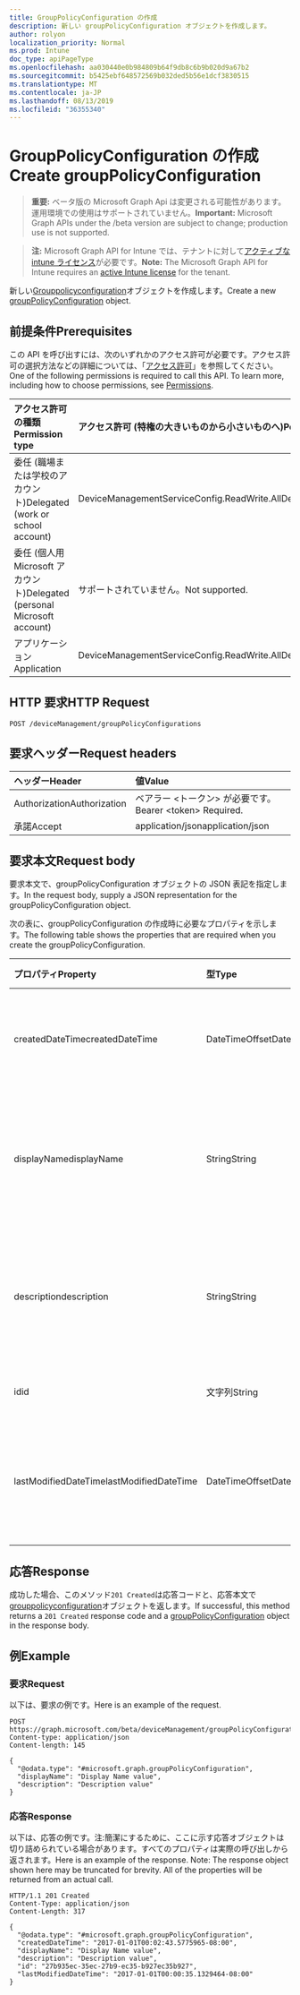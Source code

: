 ```yaml
---
title: GroupPolicyConfiguration の作成
description: 新しい groupPolicyConfiguration オブジェクトを作成します。
author: rolyon
localization_priority: Normal
ms.prod: Intune
doc_type: apiPageType
ms.openlocfilehash: aa030440e0b984809b64f9db8c6b9b020d9a67b2
ms.sourcegitcommit: b5425ebf648572569b032ded5b56e1dcf3830515
ms.translationtype: MT
ms.contentlocale: ja-JP
ms.lasthandoff: 08/13/2019
ms.locfileid: "36355340"
---
```

# <a name="create-grouppolicyconfiguration"></a><span data-ttu-id="6866e-103">GroupPolicyConfiguration の作成</span><span class="sxs-lookup"><span data-stu-id="6866e-103">Create groupPolicyConfiguration</span></span>

> <span data-ttu-id="6866e-104">**重要:** ベータ版の Microsoft Graph Api は変更される可能性があります。運用環境での使用はサポートされていません。</span><span class="sxs-lookup"><span data-stu-id="6866e-104">**Important:** Microsoft Graph APIs under the /beta version are subject to change; production use is not supported.</span></span>

> <span data-ttu-id="6866e-105">**注:** Microsoft Graph API for Intune では、テナントに対して[アクティブな intune ライセンス](https://go.microsoft.com/fwlink/?linkid=839381)が必要です。</span><span class="sxs-lookup"><span data-stu-id="6866e-105">**Note:** The Microsoft Graph API for Intune requires an [active Intune license](https://go.microsoft.com/fwlink/?linkid=839381) for the tenant.</span></span>

<span data-ttu-id="6866e-106">新しい[Grouppolicyconfiguration](../resources/intune-grouppolicy-grouppolicyconfiguration.md)オブジェクトを作成します。</span><span class="sxs-lookup"><span data-stu-id="6866e-106">Create a new [groupPolicyConfiguration](../resources/intune-grouppolicy-grouppolicyconfiguration.md) object.</span></span>

## <a name="prerequisites"></a><span data-ttu-id="6866e-107">前提条件</span><span class="sxs-lookup"><span data-stu-id="6866e-107">Prerequisites</span></span>
<span data-ttu-id="6866e-p101">この API を呼び出すには、次のいずれかのアクセス許可が必要です。アクセス許可の選択方法などの詳細については、「[アクセス許可](/graph/permissions-reference)」を参照してください。</span><span class="sxs-lookup"><span data-stu-id="6866e-p101">One of the following permissions is required to call this API. To learn more, including how to choose permissions, see [Permissions](/graph/permissions-reference).</span></span>

|<span data-ttu-id="6866e-110">アクセス許可の種類</span><span class="sxs-lookup"><span data-stu-id="6866e-110">Permission type</span></span>|<span data-ttu-id="6866e-111">アクセス許可 (特権の大きいものから小さいものへ)</span><span class="sxs-lookup"><span data-stu-id="6866e-111">Permissions (from most to least privileged)</span></span>|
|:---|:---|
|<span data-ttu-id="6866e-112">委任 (職場または学校のアカウント)</span><span class="sxs-lookup"><span data-stu-id="6866e-112">Delegated (work or school account)</span></span>|<span data-ttu-id="6866e-113">DeviceManagementServiceConfig.ReadWrite.All</span><span class="sxs-lookup"><span data-stu-id="6866e-113">DeviceManagementServiceConfig.ReadWrite.All</span></span>|
|<span data-ttu-id="6866e-114">委任 (個人用 Microsoft アカウント)</span><span class="sxs-lookup"><span data-stu-id="6866e-114">Delegated (personal Microsoft account)</span></span>|<span data-ttu-id="6866e-115">サポートされていません。</span><span class="sxs-lookup"><span data-stu-id="6866e-115">Not supported.</span></span>|
|<span data-ttu-id="6866e-116">アプリケーション</span><span class="sxs-lookup"><span data-stu-id="6866e-116">Application</span></span>|<span data-ttu-id="6866e-117">DeviceManagementServiceConfig.ReadWrite.All</span><span class="sxs-lookup"><span data-stu-id="6866e-117">DeviceManagementServiceConfig.ReadWrite.All</span></span>|

## <a name="http-request"></a><span data-ttu-id="6866e-118">HTTP 要求</span><span class="sxs-lookup"><span data-stu-id="6866e-118">HTTP Request</span></span>
<!-- {
  "blockType": "ignored"
}
-->
``` http
POST /deviceManagement/groupPolicyConfigurations
```

## <a name="request-headers"></a><span data-ttu-id="6866e-119">要求ヘッダー</span><span class="sxs-lookup"><span data-stu-id="6866e-119">Request headers</span></span>
|<span data-ttu-id="6866e-120">ヘッダー</span><span class="sxs-lookup"><span data-stu-id="6866e-120">Header</span></span>|<span data-ttu-id="6866e-121">値</span><span class="sxs-lookup"><span data-stu-id="6866e-121">Value</span></span>|
|:---|:---|
|<span data-ttu-id="6866e-122">Authorization</span><span class="sxs-lookup"><span data-stu-id="6866e-122">Authorization</span></span>|<span data-ttu-id="6866e-123">ベアラー &lt;トークン&gt; が必要です。</span><span class="sxs-lookup"><span data-stu-id="6866e-123">Bearer &lt;token&gt; Required.</span></span>|
|<span data-ttu-id="6866e-124">承諾</span><span class="sxs-lookup"><span data-stu-id="6866e-124">Accept</span></span>|<span data-ttu-id="6866e-125">application/json</span><span class="sxs-lookup"><span data-stu-id="6866e-125">application/json</span></span>|

## <a name="request-body"></a><span data-ttu-id="6866e-126">要求本文</span><span class="sxs-lookup"><span data-stu-id="6866e-126">Request body</span></span>
<span data-ttu-id="6866e-127">要求本文で、groupPolicyConfiguration オブジェクトの JSON 表記を指定します。</span><span class="sxs-lookup"><span data-stu-id="6866e-127">In the request body, supply a JSON representation for the groupPolicyConfiguration object.</span></span>

<span data-ttu-id="6866e-128">次の表に、groupPolicyConfiguration の作成時に必要なプロパティを示します。</span><span class="sxs-lookup"><span data-stu-id="6866e-128">The following table shows the properties that are required when you create the groupPolicyConfiguration.</span></span>

|<span data-ttu-id="6866e-129">プロパティ</span><span class="sxs-lookup"><span data-stu-id="6866e-129">Property</span></span>|<span data-ttu-id="6866e-130">型</span><span class="sxs-lookup"><span data-stu-id="6866e-130">Type</span></span>|<span data-ttu-id="6866e-131">説明</span><span class="sxs-lookup"><span data-stu-id="6866e-131">Description</span></span>|
|:---|:---|:---|
|<span data-ttu-id="6866e-132">createdDateTime</span><span class="sxs-lookup"><span data-stu-id="6866e-132">createdDateTime</span></span>|<span data-ttu-id="6866e-133">DateTimeOffset</span><span class="sxs-lookup"><span data-stu-id="6866e-133">DateTimeOffset</span></span>|<span data-ttu-id="6866e-134">オブジェクトが作成された日付と時刻。</span><span class="sxs-lookup"><span data-stu-id="6866e-134">The date and time the object was created.</span></span>|
|<span data-ttu-id="6866e-135">displayName</span><span class="sxs-lookup"><span data-stu-id="6866e-135">displayName</span></span>|<span data-ttu-id="6866e-136">String</span><span class="sxs-lookup"><span data-stu-id="6866e-136">String</span></span>|<span data-ttu-id="6866e-137">ユーザーが指定した resource オブジェクトの名前。</span><span class="sxs-lookup"><span data-stu-id="6866e-137">User provided name for the resource object.</span></span>|
|<span data-ttu-id="6866e-138">description</span><span class="sxs-lookup"><span data-stu-id="6866e-138">description</span></span>|<span data-ttu-id="6866e-139">String</span><span class="sxs-lookup"><span data-stu-id="6866e-139">String</span></span>|<span data-ttu-id="6866e-140">ユーザーが指定した resource オブジェクトの説明。</span><span class="sxs-lookup"><span data-stu-id="6866e-140">User provided description for the resource object.</span></span>|
|<span data-ttu-id="6866e-141">id</span><span class="sxs-lookup"><span data-stu-id="6866e-141">id</span></span>|<span data-ttu-id="6866e-142">文字列</span><span class="sxs-lookup"><span data-stu-id="6866e-142">String</span></span>|<span data-ttu-id="6866e-143">エンティティのキー。</span><span class="sxs-lookup"><span data-stu-id="6866e-143">Key of the entity.</span></span>|
|<span data-ttu-id="6866e-144">lastModifiedDateTime</span><span class="sxs-lookup"><span data-stu-id="6866e-144">lastModifiedDateTime</span></span>|<span data-ttu-id="6866e-145">DateTimeOffset</span><span class="sxs-lookup"><span data-stu-id="6866e-145">DateTimeOffset</span></span>|<span data-ttu-id="6866e-146">エンティティが最後に変更された日付と時刻。</span><span class="sxs-lookup"><span data-stu-id="6866e-146">The date and time the entity was last modified.</span></span>|



## <a name="response"></a><span data-ttu-id="6866e-147">応答</span><span class="sxs-lookup"><span data-stu-id="6866e-147">Response</span></span>
<span data-ttu-id="6866e-148">成功した場合、このメソッド`201 Created`は応答コードと、応答本文で[grouppolicyconfiguration](../resources/intune-grouppolicy-grouppolicyconfiguration.md)オブジェクトを返します。</span><span class="sxs-lookup"><span data-stu-id="6866e-148">If successful, this method returns a `201 Created` response code and a [groupPolicyConfiguration](../resources/intune-grouppolicy-grouppolicyconfiguration.md) object in the response body.</span></span>

## <a name="example"></a><span data-ttu-id="6866e-149">例</span><span class="sxs-lookup"><span data-stu-id="6866e-149">Example</span></span>

### <a name="request"></a><span data-ttu-id="6866e-150">要求</span><span class="sxs-lookup"><span data-stu-id="6866e-150">Request</span></span>
<span data-ttu-id="6866e-151">以下は、要求の例です。</span><span class="sxs-lookup"><span data-stu-id="6866e-151">Here is an example of the request.</span></span>
``` http
POST https://graph.microsoft.com/beta/deviceManagement/groupPolicyConfigurations
Content-type: application/json
Content-length: 145

{
  "@odata.type": "#microsoft.graph.groupPolicyConfiguration",
  "displayName": "Display Name value",
  "description": "Description value"
}
```

### <a name="response"></a><span data-ttu-id="6866e-152">応答</span><span class="sxs-lookup"><span data-stu-id="6866e-152">Response</span></span>
<span data-ttu-id="6866e-p102">以下は、応答の例です。注:簡潔にするために、ここに示す応答オブジェクトは切り詰められている場合があります。すべてのプロパティは実際の呼び出しから返されます。</span><span class="sxs-lookup"><span data-stu-id="6866e-p102">Here is an example of the response. Note: The response object shown here may be truncated for brevity. All of the properties will be returned from an actual call.</span></span>
``` http
HTTP/1.1 201 Created
Content-Type: application/json
Content-Length: 317

{
  "@odata.type": "#microsoft.graph.groupPolicyConfiguration",
  "createdDateTime": "2017-01-01T00:02:43.5775965-08:00",
  "displayName": "Display Name value",
  "description": "Description value",
  "id": "27b935ec-35ec-27b9-ec35-b927ec35b927",
  "lastModifiedDateTime": "2017-01-01T00:00:35.1329464-08:00"
}
```






